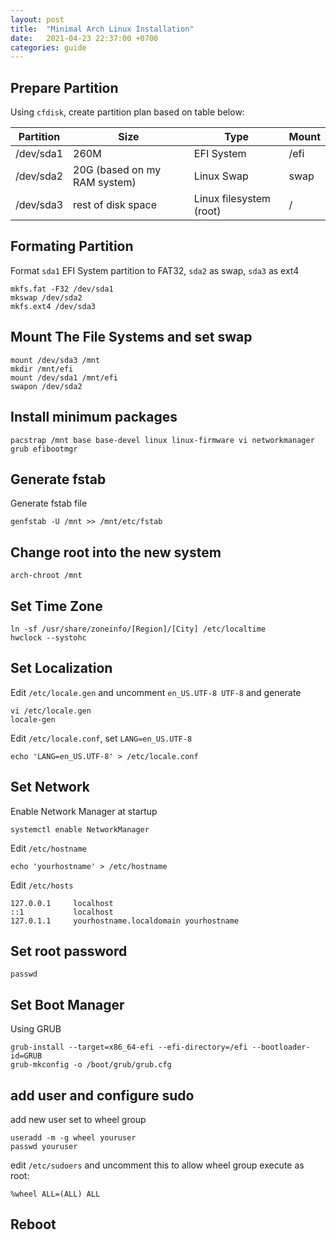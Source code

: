 ```yaml
---
layout: post
title:  "Minimal Arch Linux Installation"
date:   2021-04-23 22:37:00 +0700
categories: guide
---
```


## Prepare Partition

Using `cfdisk`, create partition plan based on table below:

| Partition | Size                          | Type                    | Mount |
| --------- | ----------------------------- | ----------------------- | ----- |
| /dev/sda1 | 260M                          | EFI System              | /efi  |
| /dev/sda2 | 20G (based on my RAM system)  | Linux Swap              | swap  |
| /dev/sda3 | rest of disk space            | Linux filesystem (root) | /     |

## Formating Partition

Format `sda1` EFI System partition to FAT32, `sda2` as swap, `sda3` as ext4

```shell
mkfs.fat -F32 /dev/sda1
mkswap /dev/sda2
mkfs.ext4 /dev/sda3
```

## Mount The File Systems and set swap

```shell
mount /dev/sda3 /mnt
mkdir /mnt/efi
mount /dev/sda1 /mnt/efi
swapon /dev/sda2
```

## Install minimum packages

```shell
pacstrap /mnt base base-devel linux linux-firmware vi networkmanager grub efibootmgr
```

## Generate fstab

Generate fstab file

```shell
genfstab -U /mnt >> /mnt/etc/fstab
```

## Change root into the new system

```shell
arch-chroot /mnt
```

## Set Time Zone

```shell
ln -sf /usr/share/zoneinfo/[Region]/[City] /etc/localtime
hwclock --systohc
```

## Set Localization

Edit `/etc/locale.gen` and uncomment `en_US.UTF-8 UTF-8` and generate

```shell
vi /etc/locale.gen
locale-gen
```

Edit `/etc/locale.conf`, set `LANG=en_US.UTF-8`

```shell
echo 'LANG=en_US.UTF-8' > /etc/locale.conf
```

## Set Network

Enable Network Manager at startup

```shell
systemctl enable NetworkManager
```

Edit `/etc/hostname`

```shell
echo 'yourhostname' > /etc/hostname
```

Edit `/etc/hosts`

```text
127.0.0.1     localhost
::1           localhost
127.0.1.1     yourhostname.localdomain yourhostname
```

## Set root password

```shell
passwd
```

## Set Boot Manager

Using GRUB

```shell
grub-install --target=x86_64-efi --efi-directory=/efi --bootloader-id=GRUB
grub-mkconfig -o /boot/grub/grub.cfg
```

## add user and configure sudo

add new user set to wheel group

```shell
useradd -m -g wheel youruser
passwd youruser
```

edit `/etc/sudoers` and uncomment this to allow wheel group execute as root:

```text
%wheel ALL=(ALL) ALL
```

## Reboot
